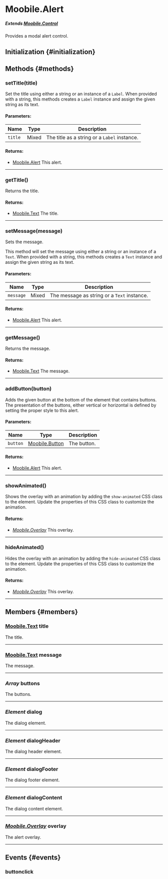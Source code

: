 Moobile.Alert
================================================================================

##### Extends [Moobile.Control](../Control/Control.md)

Provides a modal alert control.

Initialization {#initialization}
--------------------------------------------------------------------------------

Methods {#methods}
--------------------------------------------------------------------------------

### setTitle(title)

Set the title using either a string or an instance of a `Label`. When provided with a string, this methods creates a `Label` instance and assign the given string as its text.

#### Parameters:

Name    | Type  | Description
------- | ----- | -----------
`title` | Mixed | The title as a string or a `Label` instance.

#### Returns:

- [Moobile.Alert](../Control/Alert.md) This alert.

-----

### getTitle()

Returns the title.


#### Returns:

- [Moobile.Text](../Control/Text.md) The title.


-----

### setMessage(message)

Sets the message.

This method will set the message using either a string or an instance of
a `Text`. When provided with a string, this methods creates a `Text`
instance and assign the given string as its text.

#### Parameters:

Name      | Type  | Description
--------- | ----- | -----------
`message` | Mixed | The message as string or a `Text` instance.

#### Returns:

- [Moobile.Alert](../Control/Alert.md) This alert.

-----

### getMessage()

Returns the message.

#### Returns:

- [Moobile.Text](../Control/Text.md) The message.

-----

### addButton(button)

Adds the given button at the bottom of the element that contains buttons. The presentation of the buttons, either vertical or horizontal is defined by setting the proper style to this alert.

#### Parameters:

Name     | Type                        | Description
-------- | --------------------------- | -----------
`button` | [Moobile.Button](../Control/Button.md) | The button.

#### Returns:

- [Moobile.Alert](../Control/Alert.md) This alert.

-----

### showAnimated()

Shows the overlay with an animation by adding the `show-animated` CSS class to the element. Update the properties of this CSS class to customize the animation.

#### Returns:

- *[Moobile.Overlay](../Control/Moobile.Overlay.md)* This overlay.

-----

### hideAnimated()

Hides the overlay with an animation by adding the `hide-animated` CSS class to the element. Update the properties of this CSS class to customize the animation.

#### Returns:

- *[Moobile.Overlay](../Control/Moobile.Overlay.md)* This overlay.

-----

Members {#members}
--------------------------------------------------------------------------------

### [Moobile.Text](../Control/Text.md) title

The title.

-----

### [Moobile.Text](../Control/Text.md) message

The message.

-----

### *Array* buttons

The buttons.

-----

### *Element* dialog

The dialog element.

-----

### *Element* dialogHeader

The dialog header element.

-----

### *Element* dialogFooter

The dialog footer element.

-----

### *Element* dialogContent

The dialog content element.

-----

### *[Moobile.Overlay](../Control/Moobile.Overlay.md)* overlay

The alert overlay.

-----

Events {#events}
--------------------------------------------------------------------------------

### buttonclick